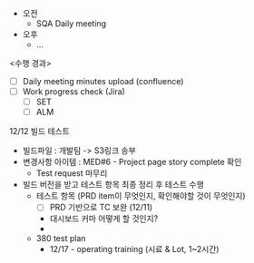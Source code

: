 - 오전
	- SQA Daily meeting
- 오후
	- ...

<수행 경과>
- [ ] Daily meeting minutes upload (confluence)
- [ ] Work progress check (Jira)
	- [ ] SET
	- [ ] ALM

12/12 빌드 테스트
- 빌드파일 : 개발팀 -> S3링크 송부
- 변경사항 아이템 : MED#6 - Project page story complete 확인
	- Test request 마무리
- 빌드 버전을 받고 테스트 항목 최종 정리 후 테스트 수행
	- 테스트 항목 (PRD item이 무엇인지, 확인해야할 것이 무엇인지)
		- [ ] PRD 기반으로 TC 보완 (12/11)
		- 대시보드 커마 어떻게 할 것인지?
		- 
	- 380 test plan
		- 12/17 - operating training (시료 & Lot, 1~2시간)